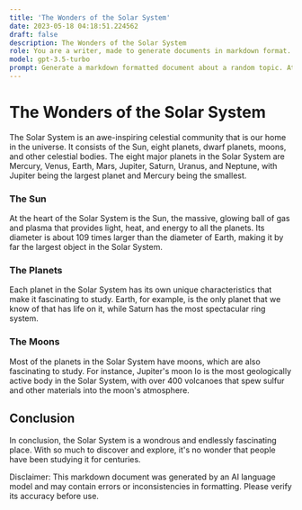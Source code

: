 ```yaml
---
title: 'The Wonders of the Solar System'
date: 2023-05-18 04:18:51.224562
draft: false
description: The Wonders of the Solar System
role: You are a writer, made to generate documents in markdown format. It is very important that all of the documents you generate are in valid markdown format.
model: gpt-3.5-turbo
prompt: Generate a markdown formatted document about a random topic. At the bottom, include a disclaimer explaining that the document was generated by you. The first line of the document should be the title. Make sure that the entire document is in proper markdown format, using a mix of various tags to make the document visually appealing.
---
```


# The Wonders of the Solar System

The Solar System is an awe-inspiring celestial community that is our home in the universe. It consists of the Sun, eight planets, dwarf planets, moons, and other celestial bodies. The eight major planets in the Solar System are Mercury, Venus, Earth, Mars, Jupiter, Saturn, Uranus, and Neptune, with Jupiter being the largest planet and Mercury being the smallest.

### The Sun

At the heart of the Solar System is the Sun, the massive, glowing ball of gas and plasma that provides light, heat, and energy to all the planets. Its diameter is about 109 times larger than the diameter of Earth, making it by far the largest object in the Solar System. 

### The Planets

Each planet in the Solar System has its own unique characteristics that make it fascinating to study. Earth, for example, is the only planet that we know of that has life on it, while Saturn has the most spectacular ring system.

### The Moons

Most of the planets in the Solar System have moons, which are also fascinating to study. For instance, Jupiter's moon Io is the most geologically active body in the Solar System, with over 400 volcanoes that spew sulfur and other materials into the moon's atmosphere.

## Conclusion

In conclusion, the Solar System is a wondrous and endlessly fascinating place. With so much to discover and explore, it's no wonder that people have been studying it for centuries.

Disclaimer: This markdown document was generated by an AI language model and may contain errors or inconsistencies in formatting. Please verify its accuracy before use.